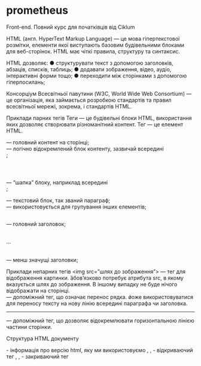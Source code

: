 # prometheus

Front-end. Повний курс для початківців від Ciklum

HTML (англ. HyperText Markup
Language) — це мова гіпертекстової
розмітки, елементи якої виступають
базовим будівельними блоками для
веб-сторінок.
HTML має чіткі правила, структуру та
синтаксис.

HTML дозволяє:
● структурувати текст з допомогою
заголовків, абзаців, списків,
таблиць;
● додавати зображення, відео,
аудіо, інтерактивні форми тощо;
● переходити між сторінками з
допомогою гіперпосилань;

Консорціум Всесвітньої павутини
(W3C, World Wide Web Consortium)
— це організація, яка займається
розробкою стандартів та правил
всесвітньої мережі, зокрема, і
стандартів HTML.

Приклади парних тегів
Теги — це будівельні блоки HTML,
використання яких дозволяє
створювати різноманітний контент.
Тег — це елемент HTML.

<main></main> — головний контент на сторінці;
<section></section> — логічно відокремлений блок контенту, зазвичай
всередині <main>;
<header></header> — “шапка” блоку, наприклад всередині <section>;
<p></p> — текстовий блок, так званий параграф;
<div></div> — використовується для групування інших елементів;
<h1></h1> — головний заголовок;
<h2></h2> … <h6></h6> — менш значущі заголовки;

Приклади непарних тегів
<img src=”шлях до зображення”> — тег для відображення картинки.
ȁбовʼязково потребує атрибута src, в якому вказується шлях до
зображення. В іншому випадку не буде нічого відображати на сторінці.
<br> — допоміжний тег, що означає перенос рядка. ǿоже
використовуватися для переносу тексту на нову лінію всередині
параграфа чи заголовка.

<hr> — допоміжний тег, що дозволяє відокремлювати горизонтальною
лінією частини сторінки.

Структура HTML документу

<!DOCTYPE html>
<html>
<head>
<!-- В цьому блоці розміщена службова інформація, яка не буде відображатися на
сторінці але необхідна для браузера -->
</head>
<body>
<!-- В цьому блоці розміщений контент, який буде видно на сторінці -->
</body>
</html>
<!DOCTYPE html> - інформація про версію html, яку ми використовуємо
<html>, <head>, <body> - відкриваючий тег
</html>, </head>, </body> - закриваючий тег
<!-- коментар, який не буде відображатися на сторінці в браузері -->
